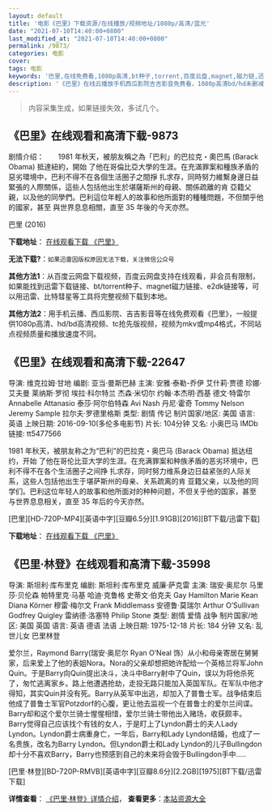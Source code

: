 ```yaml
---
layout: default
title: '电影《巴里》下载资源/在线播放/视频地址/1080p/高清/蓝光'
date: "2021-07-10T14:40:00+0800"
last_modified_at: "2021-07-10T14:40:00+0800"
permalink: /9873/
categories: 电影
cover:
tags: 电影
keywords: '巴里,在线免费看,1080p高清,bt种子,torrent,百度云盘,magnet,磁力链,迅雷下载资源'
description: '《巴里》在线云播放手机西瓜影院吉吉影音免费看，1080p高清bd/hd未删减完整版和tc抢先枪版，mkv/mp4格式，附带bt/torrent种子、magnet/磁力链、百度云盘、网盘资源迅雷下载链接'
---
```


>内容采集生成，如果链接失效，多试几个。


## 《巴里》在线观看和高清下载-9873

剧情介绍：　　1981 年秋天，被朋友稱之為「巴利」的巴拉克・奧巴馬 (Barack Obama) 抵達紐約，開始 了他在哥倫比亞大學的生涯。在充滿罪案和種族矛盾的惡劣環境中，巴利不得不在各個生活圈子之間掙 扎求存，同時努力維繫身邊日益緊張的人際關係，這些人包括他出生於堪薩斯州的母親、關係疏離的肯 亞籍父親，以及他的同學們。巴利這位年輕人的故事和他所面對的種種問題，不但關乎他的國家，甚至 與世界息息相關，直至 35 年後的今天亦然。


巴里 (2016)

**下载地址**： [在线观看下载 《巴里》](https://www.btbtdy.me/btdy/dy8922.html) 


**无法下载?**：`如果迅雷因版权原因无法下载，关注微信公众号 `

**其他方法1**：从百度云网盘下载视频，百度云网盘支持在线观看，非会员有限制，如果能找到迅雷下载链接、bt/torrent种子、magnet磁力链接、e2dk链接等，可以用迅雷、比特彗星等工具将完整视频下载到本地。

**其他方法2**：用手机云播、西瓜影院、吉吉影音等在线免费观看《巴里》，一般提供1080p高清、hd/bd高清视频、tc抢先版视频，视频为mkv或mp4格式，不同站点视频质量和播放速度不同。


## 《巴里》在线观看和高清下载-22647

导演: 维克拉姆·甘地 编剧: 亚当·曼斯巴赫 主演: 安雅·泰勒-乔伊 艾什莉·贾德 珍娜·艾夫曼 莱纳斯·罗彻 埃拉·科尔特兰 杰森·米切尔 约翰·本杰明·西基 德文·特雷尔 Annabelle Attanasio 泰莎·阿尔伯特森 Avi Nash 丹尼·霍奇 Tommy Nelson Jeremy Sample 拉尔夫·罗德里格斯 类型: 剧情 传记 制片国家/地区: 美国 语言: 英语 上映日期: 2016-09-10(多伦多电影节) 片长: 104分钟 又名: 小奥巴马 IMDb链接: tt5477566

1981 年秋天，被朋友称之为“巴利”的巴拉克・奥巴马 (Barack Obama) 抵达纽约，开始 了他在哥伦比亚大学的生涯。在充满罪案和种族矛盾的恶劣环境中，巴利不得不在各个生活圈子之间挣 扎求存，同时努力维系身边日益紧张的人际关系，这些人包括他出生于堪萨斯州的母亲、关系疏离的肯 亚籍父亲，以及他的同学们。巴利这位年轻人的故事和他所面对的种种问题，不但关乎他的国家，甚至 与世界息息相关，直至 35 年后的今天亦然。


[巴里][HD-720P-MP4][英语中字][豆瓣6.5分][1.91GB][2016][BT下载/迅雷下载]

**下载地址**： [在线观看下载 《巴里》](https://www.btdx8.com/torrent/barry_2016.html) 


## 《巴里·林登》在线观看和高清下载-35998

导演: 斯坦利·库布里克 编剧: 斯坦利·库布里克 威廉·萨克雷 主演: 瑞安·奥尼尔 马里莎·贝伦森 帕特里克·马基 哈迪·克鲁格 史蒂文·伯克夫 Gay Hamilton Marie Kean Diana Körner 穆雷·梅尔文 Frank Middlemass 安德鲁·莫瑞尔 Arthur O’Sullivan Godfrey Quigley 雷纳德·洛塞特 Philip Stone 类型: 剧情 爱情 战争 制片国家/地区: 美国 英国 语言: 英语 德语 法语 上映日期: 1975-12-18 片长: 184 分钟 又名: 乱世儿女 巴里林登

爱尔兰，Raymond Barry(瑞安·奥尼尔 Ryan O’Neal 饰）从小和母亲寄居在舅舅家，后来爱上了他的表姐Nora。Nora的父亲却想把她许配给一个英格兰将军John Quin。于是Barry向Quin提出决斗，决斗中Barry射中了Quin，误以为将他杀死了，匆忙逃离家乡。路上他遭遇抢劫，走投无路只能加入英国军队。在军队中他才得知，其实Quin并没有死。Barry从英军中出逃，却加入了普鲁士军。战争结束后他成了普鲁士军官Potzdorf的心腹，更让他去监视一个在普鲁士的爱尔兰间谍。Barry却和这个爱尔兰骑士惺惺相惜，爱尔兰骑士带他出入赌场，收获颇丰。Barry觉得自己应该找个有钱的女人，于是盯上了Lyndon爵士的夫人Lady Lyndon。Lyndon爵士病重身亡，一年后，Barry和Lady Lyndon结婚，也成了一名贵族，改名为Barry Lyndon。但Lyndon爵士和Lady Lyndon的儿子Bullingdon却十分不喜欢Barry，Barry也预感到自己的未来将会毁于Bullingdon手中…..


[巴里·林登][BD-720P-RMVB][英语中字][豆瓣8.6分][2.2GB][1975][BT下载/迅雷下载]

**详情查看**： [《巴里·林登》详情介绍](/movie/35998/)， **查看更多**：[本站资源大全](/movie/t/all/)

